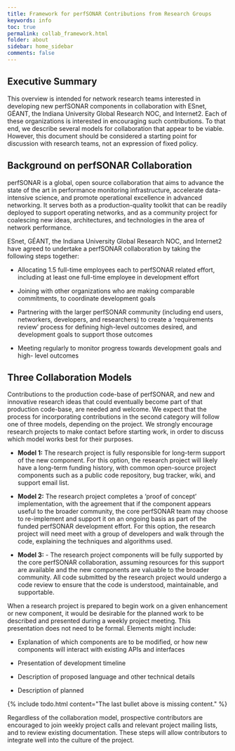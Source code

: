 ```yaml
---
title: Framework for perfSONAR Contributions from Research Groups
keywords: info
toc: true
permalink: collab_framework.html
folder: about
sidebar: home_sidebar
comments: false
---
```


## Executive Summary

This overview is intended for network research teams interested in
developing new perfSONAR components in collaboration with ESnet,
GÉANT, the Indiana University Global Research NOC, and Internet2. Each
of these organizations is interested in encouraging such
contributions. To that end, we describe several models for
collaboration that appear to be viable. However, this document should
be considered a starting point for discussion with research teams, not
an expression of fixed policy.


## Background on perfSONAR Collaboration

perfSONAR is a global, open source collaboration that aims to advance
the state of the art in performance monitoring infrastructure,
accelerate data-intensive science, and promote operational excellence
in advanced networking. It serves both as a production-quality toolkit
that can be readily deployed to support operating networks, and as a
community project for coalescing new ideas, architectures, and
technologies in the area of network performance.

ESnet, GÉANT, the Indiana University Global Research NOC, and
Internet2 have agreed to undertake a perfSONAR collaboration by taking
the following steps together:

 * Allocating 1.5 full-time employees each to perfSONAR related
   effort, including at least one full-time employee in development
   effort

 * Joining with other organizations who are making comparable
   commitments, to coordinate development goals

 * Partnering with the larger perfSONAR community (including end
   users, networkers, developers, and researchers) to create a
   ‘requirements review’ process for defining high-level outcomes
   desired, and development goals to support those outcomes

 * Meeting regularly to monitor progress towards development goals and
   high- level outcomes


## Three Collaboration Models

Contributions to the production code-base of perfSONAR, and new and
innovative research ideas that could eventually become part of that
production code-base, are needed and welcome. We expect that the
process for incorporating contributions in the second category will
follow one of three models, depending on the project. We strongly
encourage research projects to make contact before starting work, in
order to discuss which model works best for their purposes.

 * **Model 1:** The research project is fully responsible for
   long-term support of the new component. For this option, the
   research project will likely have a long-term funding history, with
   common open-source project components such as a public code
   repository, bug tracker, wiki, and support email list.

 * **Model 2:** The research project completes a ‘proof of concept’
   implementation, with the agreement that if the component appears
   useful to the broader community, the core perfSONAR team may choose
   to re-implement and support it on an ongoing basis as part of the
   funded perfSONAR development effort. For this option, the research
   project will need meet with a group of developers and walk through
   the code, explaining the techniques and algorithms used.

 * **Model 3:** - The research project components will be fully
   supported by the core perfSONAR collaboration, assuming resources
   for this support are available and the new components are valuable
   to the broader community. All code submitted by the research
   project would undergo a code review to ensure that the code is
   understood, maintainable, and supportable.


When a research project is prepared to begin work on a given
enhancement or new component, it would be desirable for the planned work
to be described and presented during a weekly project meeting. This
presentation does not need to be formal. Elements might include:

 * Explanation of which components are to be modified, or how new
    components will interact with existing APIs and interfaces

 * Presentation of development timeline

 * Description of proposed language and other technical details

 * Description of planned

{% include todo.html content="The last bullet above is missing content." %}

Regardless of the collaboration model, prospective contributors are
encouraged to join weekly project calls and relevant project mailing
lists, and to review existing documentation. These steps will allow
contributors to integrate well into the culture of the project.
